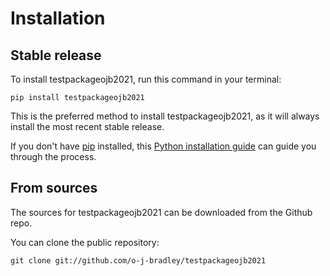 # Installation

## Stable release

To install testpackageojb2021, run this command in your terminal:

```
pip install testpackageojb2021
```

This is the preferred method to install testpackageojb2021, as it will always install the most recent stable release.

If you don't have [pip](https://pip.pypa.io) installed, this [Python installation guide](http://docs.python-guide.org/en/latest/starting/installation/) can guide you through the process.

## From sources

The sources for testpackageojb2021 can be downloaded from the Github repo.

You can clone the public repository:

```
git clone git://github.com/o-j-bradley/testpackageojb2021
```
